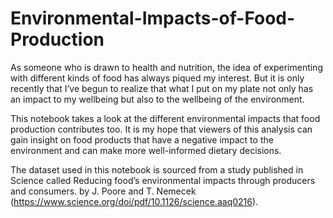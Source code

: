 # Environmental-Impacts-of-Food-Production

As someone who is drawn to health and nutrition, the idea of experimenting with different kinds of food has always piqued my interest. But it is only recently that I’ve begun to realize that what I put on my plate not only has an impact to my wellbeing but also to the wellbeing of the environment. 

This notebook takes a look at the different environmental impacts that food production contributes too. It is my hope that viewers of this analysis can gain insight on food products that have a negative impact to the environment and can make more well-informed dietary decisions.  

The dataset used in this notebook is sourced from a study published in Science called Reducing food’s environmental impacts through producers and consumers. by J. Poore and T. Nemecek (https://www.science.org/doi/pdf/10.1126/science.aaq0216). 
